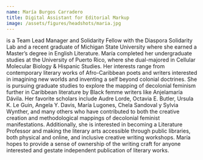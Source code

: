 ```yaml
---
name: María Burgos Carradero
title: Digital Assistant for Editorial Markup
image: /assets/figures/headshots/maria.jpg
---
```


is a Team Lead Manager and Solidarity Fellow with the Diaspora Solidarity Lab and a recent graduate of Michigan State University where she earned a Master’s degree in English Literature. María completed her undergraduate studies at the University of Puerto Rico, where she dual-majored in Cellular Molecular Biology & Hispanic Studies. Her interests range from contemporary literary works of Afro-Caribbean poets and writers interested in imagining new worlds and inventing a self beyond colonial doctrines. She is pursuing graduate studies to explore the mapping of decolonial feminism further in Caribbean literature by Black femme writers like Anjelamaría Dávila. Her favorite scholars include Audre Lorde, Octavia E. Butler, Ursula K. Le Guin, Angela Y. Davis, María Lugones, Chela Sandoval y Sylvia Wynther, and many others who have contributed to both the creative creation and methodological mappings of decolonial feminist manifestations. Additionally, she is interested in becoming a Literature Professor and making the literary arts accessible through public libraries, both physical and online, and inclusive creative writing workshops. María hopes to provide a sense of ownership of the writing craft for anyone interested and gestate independent publication of literary works.